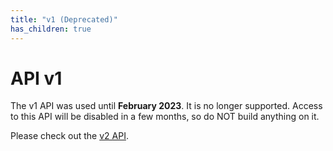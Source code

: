 ```yaml
---
title: "v1 (Deprecated)"
has_children: true
---
```


# API v1

The v1 API was used until **February 2023**. It is no longer supported. Access to this API will be disabled in a few months, so do NOT build anything on it.

Please check out the [v2 API](/v2/v2.md).
